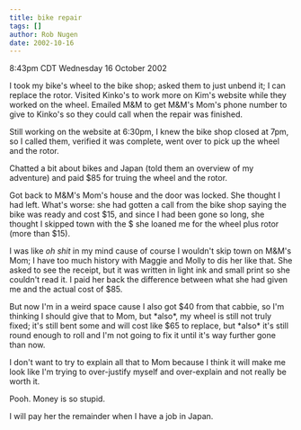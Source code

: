 ```yaml
---
title: bike repair
tags: []
author: Rob Nugen
date: 2002-10-16
---
```


<p class=date>8:43pm CDT Wednesday 16 October 2002</p>

<p>I took my bike's wheel to the bike shop; asked them to just unbend
it; I can replace the rotor. Visited Kinko's to work more on Kim's
website while they worked on the wheel.  Emailed M&M to get M&M's
Mom's phone number to give to Kinko's so they could call when the
repair was finished.</p>

<p>Still working on the website at 6:30pm, I knew the bike shop closed
at 7pm, so I called them, verified it was complete, went over to pick
up the wheel and the rotor.</p>

<p>Chatted a bit about bikes and Japan (told them an overview of my
adventure) and paid $85 for truing the wheel and the rotor.</p>

<p>Got back to M&M's Mom's house and the door was locked.  She thought
I had left.  What's worse: she had gotten a call from the bike shop
saying the bike was ready and cost $15, and since I had been gone so
long, she thought I skipped town with the $ she loaned me for the
wheel plus rotor (more than $15).</p>

<p>I was like <em>oh shit</em> in my mind cause of course I wouldn't
skip town on M&M's Mom; I have too much history with Maggie and Molly
to dis her like that.  She asked to see the receipt, but it was
written in light ink and small print so she couldn't read it.  I paid
her back the difference between what she had given me and the actual
cost of $85.</p>

<p>But now I'm in a weird space cause I also got $40 from that cabbie,
so I'm thinking I should give that to Mom, but *also*, my wheel is
still not truly fixed; it's still bent some and will cost like $65 to
replace, but *also* it's still round enough to roll and I'm not going
to fix it until it's way further gone than now.</p>

<p>I don't want to try to explain all that to Mom because I think it
will make me look like I'm trying to over-justify myself and
over-explain and not really be worth it.</p>

<p>Pooh.  Money is so stupid.</p>

<p>I will pay her the remainder when I have a job in Japan.</p>
